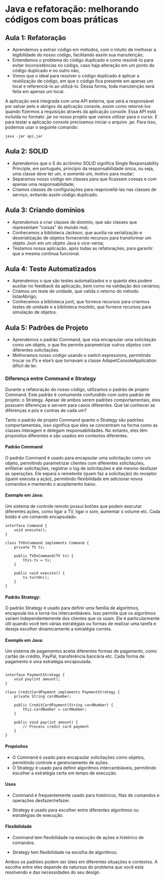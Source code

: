 # Java e refatoração: melhorando códigos com boas práticas

## Aula 1: Refatoração

- Aprendemos a extrair código em métodos, com o intuito de melhorar a legibilidade do nosso código, facilitando assim sua manutenção;
- Entendemos o problema do código duplicado e como resolvê-lo para evitar inconsistências no código, caso haja alteração em um ponto do código duplicado e no outro não;
- Vimos que o ideal para resolver o código duplicado é aplicar a reutilização de código, em que o código fica presente em apenas um local e referenciá-lo ao utilizá-lo. Dessa forma, toda manutenção será feita em apenas um local.

A aplicação será integrada com uma API externa, que será a responsável por salvar pets e abrigos da aplicação console, assim como retorná-los quando fizermos a requisição através da aplicação console. Essa API está incluída no formato .jar no nosso projeto que vamos utilizar para o curso. E para testar a aplicação console precisamos iniciar o arquivo .jar. Para isso, podemos usar o seguinte comando:

```
java -jar api.jar
```

## Aula 2: SOLID

- Aprendemos que o S do acrônimo SOLID significa Single Responsability Principle, em português, princípio da responsabilidade única, ou seja, uma classe deve ter um, e somente um, motivo para mudar;
- Separamos nosso código em classes para que ficassem coesas e com apenas uma responsabilidade;
- Criamos classes de configurações para reaproveitá-las nas classes de serviço, evitando assim código duplicado.

## Aula 3: Criando domínios

- Aprendemos a criar classes de domínio, que são classes que representam "coisas" do mundo real;
- Conhecemos a biblioteca Jackson, que auxilia na serialização e deserialização de objetos fornecendo recursos para transformar um objeto Json em um objeto Java e vice-versa;
- Testamos nossa aplicação, após todas as refatorações, para garantir que a mesma continua funcional.

## Aula 4: Teste Automatizados

- Aprendemos o que são testes automatizados e o quanto eles podem auxiliar no feedback da aplicação, bem como na validação dos cenários;
- Criamos um teste de unidade, que valida o retorno do método listarAbrigo;
- Conhecemos a biblioteca junit, que fornece recursos para criarmos testes de unidade e a biblioteca mockito, que fornece recursos para simulação de objetos.

## Aula 5: Padrões de Projeto

- Aprendemos o padrão Command, que visa encapsular uma solicitação como um objeto, o que lhe permite parametrizar outros objetos com diferentes solicitações.
- Melhoramos nosso código usando o switch expressions, permitindo trocar os if’s e else’s que tornavam a classe AdopetConsoleApplication difícil de ler.

### Diferença entre Command e Strategy

Durante a refatoração do nosso código, utilizamos o padrão de projeto Command. Este padrão é comumente confundido com outro padrão de projeto: o Strategy. Apesar de ambos serem padrões comportamentais, eles possuem diferenças e servem para casos diferentes. Que tal conhecer as diferenças e pós e contras de cada um?

Tanto o padrão de projeto Command quanto o Strategy são padrões comportamentais, isso significa que eles se concentram na forma como as classes interagem e delegam responsabilidades. No entanto, eles têm propósitos diferentes e são usados em contextos diferentes.

#### Padrão Command

O padrão Command é usado para encapsular uma solicitação como um objeto, permitindo parametrizar clientes com diferentes solicitações, enfileirar solicitações, registrar o log de solicitações e até mesmo desfazer as operações. Ele separa o remetente (quem faz a solicitação) do receptor (quem executa a ação), permitindo flexibilidade em adicionar novos comandos e mantendo o acoplamento baixo.

#### Exemplo em Java:

Um sistema de controle remoto possui botões que podem executar diferentes ações, como ligar a TV, ligar o som, aumentar o volume etc. Cada botão é um comando encapsulado.

```
interface Command {
    void execute();
}

class TVOnCommand implements Command {
    private TV tv;

    public TVOnCommand(TV tv) {
        this.tv = tv;
    }

    public void execute() {
        tv.turnOn();
    }
}
```

#### Padrão Strategy:

O padrão Strategy é usado para definir uma família de algoritmos, encapsulá-los e torná-los intercambiáveis. Isso permite que os algoritmos variem independentemente dos clientes que os usam. Ele é particularmente útil quando você tem várias estratégias ou formas de realizar uma tarefa e deseja escolher dinamicamente a estratégia correta.

#### Exemplo em Java:

Um sistema de pagamentos aceita diferentes formas de pagamento, como cartão de crédito, PayPal, transferência bancária etc. Cada forma de pagamento é uma estratégia encapsulada.

```

interface PaymentStrategy {
    void pay(int amount);
}

class CreditCardPayment implements PaymentStrategy {
    private String cardNumber;

    public CreditCardPayment(String cardNumber) {
        this.cardNumber = cardNumber;
    }

    public void pay(int amount) {
        // Process credit card payment
    }
}
```

#### Propósitos

- O Command é usado para encapsular solicitações como objetos, permitindo controle e gerenciamento de ações.
- O Strategy é usado para definir algoritmos intercambiáveis, permitindo escolher a estratégia certa em tempo de execução.

#### Usos

- Command é frequentemente usado para históricos, filas de comandos e operações desfazer/refazer.

- Strategy é usado para escolher entre diferentes algoritmos ou estratégias de execução.

#### Flexibilidade

- Command tem flexibilidade na execução de ações e histórico de comandos.

- Strategy tem flexibilidade na escolha de algoritmos.

Ambos os padrões podem ser úteis em diferentes situações e contextos. A escolha entre eles depende da natureza do problema que você está resolvendo e das necessidades do seu design.
